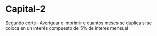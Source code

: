 # Capital-2
Segundo corte- Averiguar e imprimir e cuantos meses se duplica si se coloca en un interés compuesto de 5% de interes mensual
